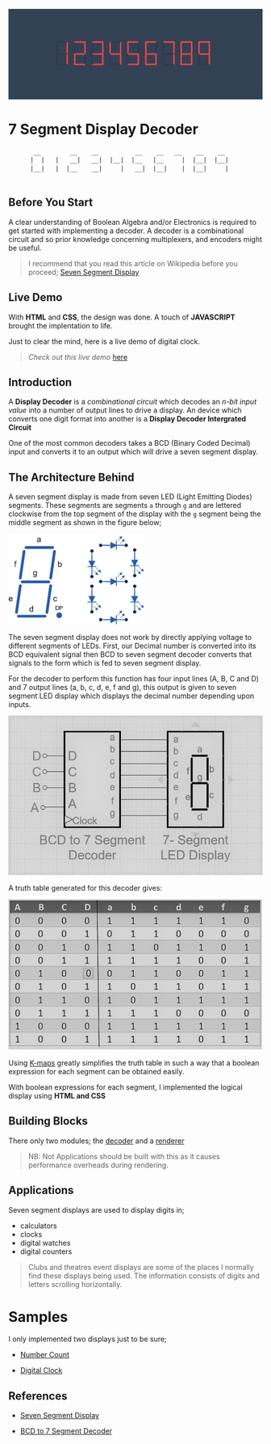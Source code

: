 
![preview](./src/images/preview.png)

# 7 Segment Display Decoder

````txt
       __        __    __          __    __   __    __    __
      |  |   |   __|   __|  |__|  |__   |__     |  |__|  |__|
      |__|   |  |__    __|     |   __|  |__|    |  |__|     |
    
````

## Before You Start

A clear understanding of Boolean Algebra and/or Electronics is required to get started with implementing a decoder. A decoder is a combinational circuit and so prior knowledge concerning multiplexers, and encoders might be useful.

> I recommend that you read this article on Wikipedia before you proceed;
> [Seven Segment Display](https://en.wikipedia.org/wiki/Seven-segment_display)

## Live Demo

With **HTML** and **CSS**, the design was done. A touch of **JAVASCRIPT** brought the implentation to life.

Just to clear the mind, here is a live demo of digital clock.

> _Check out this live demo_ [here](https://7segmentdisplaydecoder.netlify.app/)

## Introduction

A **Display Decoder** is a _combinational circuit_ which decodes an _n-bit input value_ into a number of output lines to drive a display. An device which converts one digit format into another is a **Display Decoder Intergrated Circuit** 

One of the most common decoders takes a BCD (Binary Coded Decimal) input and converts it to an 
output which will drive a seven segment display. 

## The Architecture Behind

A seven segment display is made from seven LED (Light Emitting Diodes) segments. These segments are segments `a` through `g` and are lettered clockwise from the top segment of the display with the `g` segment being the middle segment as shown in the figure below;

![segments](./src/images/segments.gif)

The seven segment display does not work by directly applying voltage to different segments of LEDs. First, our Decimal number is converted into its BCD equivalent signal then BCD to seven segment decoder converts that signals to the form which is fed to seven segment display.

For the decoder to perform this function has four input lines (A, B, C and D) and 7 output lines (a, b, c, d, e, f and g), this output is given to seven segment LED display which displays the decimal number depending upon inputs.

![bcd](./src/images/bcd.png)

A truth table generated for this decoder gives:

![truth table](./src/images/truthtable.png)

Using [K-maps](https://www.geeksforgeeks.org/bcd-to-7-segment-decoder/) greatly simplifies the truth table in such a way that a boolean expression for each segment
can be obtained easily.

With boolean expressions for each segment, I implemented the logical display using **HTML and CSS**

## Building Blocks

There only two modules; the [decoder](./src/js/decoder.js) and a [renderer](./src/js/render.js)

> NB: Not Applications should be built with this as it causes performance overheads during rendering.


## Applications

Seven segment displays are used to display digits in;

- calculators
- clocks
- digital watches
- digital counters

>Clubs and theatres event displays are some of the places I normally find these displays being used. The information consists of digits and letters scrolling horizontally. 

# Samples

I only implemented two displays just to be sure;

- [Number Count](./examples/01-number-count/)

- [Digital Clock](./examples/02-digital-clock/)

## References

- [Seven Segment Display](https://en.wikipedia.org/wiki/Seven-segment_display)

- [BCD to 7 Segment Decoder](https://www.geeksforgeeks.org/bcd-to-7-segment-decoder/)
